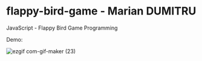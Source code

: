 # flappy-bird-game - Marian DUMITRU

JavaScript - Flappy Bird Game Programming

Demo: 

![ezgif com-gif-maker (23)](https://user-images.githubusercontent.com/97748602/172533657-88456e28-c9e0-42c6-ae8b-19db7a6d536d.gif)
